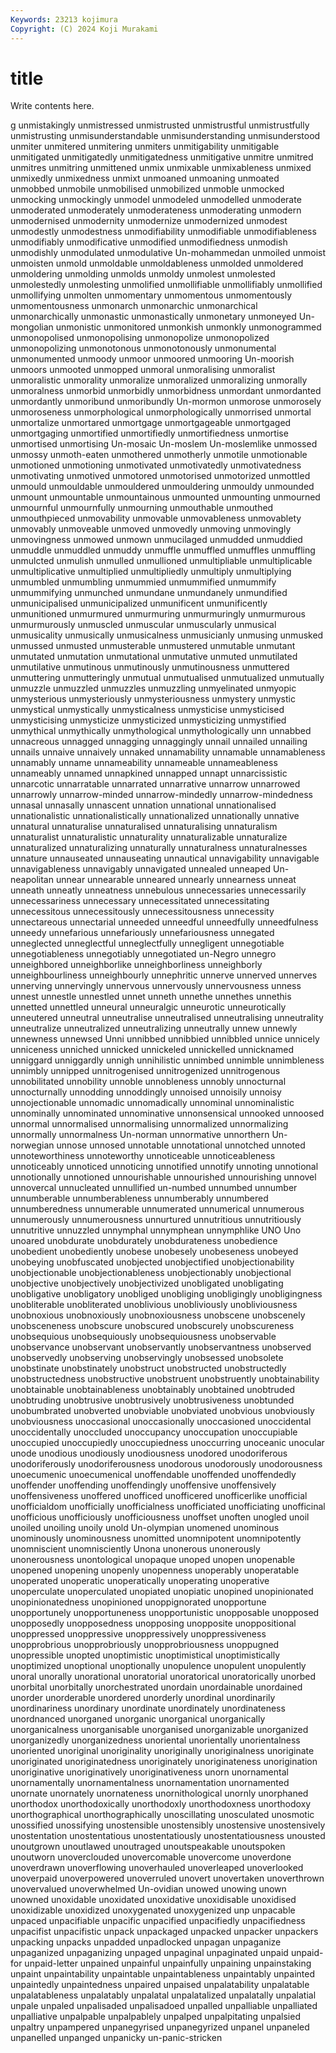 ```yaml
---
Keywords: 23213 kojimura
Copyright: (C) 2024 Koji Murakami
---
```


# title

Write contents here.



g unmistakingly unmistressed unmistrusted unmistrustful unmistrustfully unmistrusting unmisunderstandable
unmisunderstanding unmisunderstood unmiter unmitered unmitering unmiters unmitigability unmitigable unmitigated unmitigatedly
unmitigatedness unmitigative unmitre unmitred unmitres unmitring unmittened unmix unmixable unmixableness
unmixed unmixedly unmixedness unmixt unmoaned unmoaning unmoated unmobbed unmobile unmobilised
unmobilized unmoble unmocked unmocking unmockingly unmodel unmodeled unmodelled unmoderate unmoderated
unmoderately unmoderateness unmoderating unmodern unmodernised unmodernity unmodernize unmodernized unmodest unmodestly
unmodestness unmodifiability unmodifiable unmodifiableness unmodifiably unmodificative unmodified unmodifiedness unmodish unmodishly
unmodulated unmodulative Un-mohammedan unmoiled unmoist unmoisten unmold unmoldable unmoldableness unmolded
unmoldered unmoldering unmolding unmolds unmoldy unmolest unmolested unmolestedly unmolesting unmolified
unmollifiable unmollifiably unmollified unmollifying unmolten unmomentary unmomentous unmomentously unmomentousness unmonarch
unmonarchic unmonarchical unmonarchically unmonastic unmonastically unmonetary unmoneyed Un-mongolian unmonistic unmonitored
unmonkish unmonkly unmonogrammed unmonopolised unmonopolising unmonopolize unmonopolized unmonopolizing unmonotonous unmonotonously
unmonumental unmonumented unmoody unmoor unmoored unmooring Un-moorish unmoors unmooted unmopped
unmoral unmoralising unmoralist unmoralistic unmorality unmoralize unmoralized unmoralizing unmorally unmoralness
unmorbid unmorbidly unmorbidness unmordant unmordanted unmordantly unmoribund unmoribundly Un-mormon unmorose
unmorosely unmoroseness unmorphological unmorphologically unmorrised unmortal unmortalize unmortared unmortgage unmortgageable
unmortgaged unmortgaging unmortified unmortifiedly unmortifiedness unmortise unmortised unmortising Un-mosaic Un-moslem
Un-moslemlike unmossed unmossy unmoth-eaten unmothered unmotherly unmotile unmotionable unmotioned unmotioning
unmotivated unmotivatedly unmotivatedness unmotivating unmotived unmotored unmotorised unmotorized unmottled unmould
unmouldable unmouldered unmouldering unmouldy unmounded unmount unmountable unmountainous unmounted unmounting
unmourned unmournful unmournfully unmourning unmouthable unmouthed unmouthpieced unmovability unmovable unmovableness
unmovablety unmovably unmoveable unmoved unmovedly unmoving unmovingly unmovingness unmowed unmown
unmucilaged unmudded unmuddied unmuddle unmuddled unmuddy unmuffle unmuffled unmuffles unmuffling
unmulcted unmulish unmulled unmullioned unmultipliable unmultiplicable unmultiplicative unmultiplied unmultipliedly unmultiply
unmultiplying unmumbled unmumbling unmummied unmummified unmummify unmummifying unmunched unmundane unmundanely
unmundified unmunicipalised unmunicipalized unmunificent unmunificently unmunitioned unmurmured unmurmuring unmurmuringly unmurmurous
unmurmurously unmuscled unmuscular unmuscularly unmusical unmusicality unmusically unmusicalness unmusicianly unmusing
unmusked unmussed unmusted unmusterable unmustered unmutable unmutant unmutated unmutation unmutational
unmutative unmuted unmutilated unmutilative unmutinous unmutinously unmutinousness unmuttered unmuttering unmutteringly
unmutual unmutualised unmutualized unmutually unmuzzle unmuzzled unmuzzles unmuzzling unmyelinated unmyopic
unmysterious unmysteriously unmysteriousness unmystery unmystic unmystical unmystically unmysticalness unmysticise unmysticised
unmysticising unmysticize unmysticized unmysticizing unmystified unmythical unmythically unmythological unmythologically unn
unnabbed unnacreous unnagged unnagging unnaggingly unnail unnailed unnailing unnails unnaive
unnaively unnaked unnamability unnamable unnamableness unnamably unname unnameability unnameable unnameableness
unnameably unnamed unnapkined unnapped unnapt unnarcissistic unnarcotic unnarratable unnarrated unnarrative
unnarrow unnarrowed unnarrowly unnarrow-minded unnarrow-mindedly unnarrow-mindedness unnasal unnasally unnascent unnation
unnational unnationalised unnationalistic unnationalistically unnationalized unnationally unnative unnatural unnaturalise unnaturalised
unnaturalising unnaturalism unnaturalist unnaturalistic unnaturality unnaturalizable unnaturalize unnaturalized unnaturalizing unnaturally
unnaturalness unnaturalnesses unnature unnauseated unnauseating unnautical unnavigability unnavigable unnavigableness unnavigably
unnavigated unnealed unneaped Un-neapolitan unnear unnearable unneared unnearly unnearness unneat
unneath unneatly unneatness unnebulous unnecessaries unnecessarily unnecessariness unnecessary unnecessitated unnecessitating
unnecessitous unnecessitously unnecessitousness unnecessity unnectareous unnectarial unneeded unneedful unneedfully unneedfulness
unneedy unnefarious unnefariously unnefariousness unnegated unneglected unneglectful unneglectfully unnegligent unnegotiable
unnegotiableness unnegotiably unnegotiated un-Negro unnegro unneighbored unneighborlike unneighborliness unneighborly unneighbourliness
unneighbourly unnephritic unnerve unnerved unnerves unnerving unnervingly unnervous unnervously unnervousness
unness unnest unnestle unnestled unnet unneth unnethe unnethes unnethis unnetted
unnettled unneural unneuralgic unneurotic unneurotically unneutered unneutral unneutralise unneutralised unneutralising
unneutrality unneutralize unneutralized unneutralizing unneutrally unnew unnewly unnewness unnewsed Unni
unnibbed unnibbied unnibbled unnice unnicely unniceness unniched unnicked unnickeled unnickelled
unnicknamed unniggard unniggardly unnigh unnihilistic unnimbed unnimble unnimbleness unnimbly unnipped
unnitrogenised unnitrogenized unnitrogenous unnobilitated unnobility unnoble unnobleness unnobly unnocturnal unnocturnally
unnodding unnoddingly unnoised unnoisily unnoisy unnojectionable unnomadic unnomadically unnominal unnominalistic
unnominally unnominated unnominative unnonsensical unnooked unnoosed unnormal unnormalised unnormalising unnormalized
unnormalizing unnormally unnormalness Un-norman unnormative unnorthern Un-norwegian unnose unnosed unnotable
unnotational unnotched unnoted unnoteworthiness unnoteworthy unnoticeable unnoticeableness unnoticeably unnoticed unnoticing
unnotified unnotify unnoting unnotional unnotionally unnotioned unnourishable unnourished unnourishing unnovel
unnovercal unnucleated unnullified un-numbed unnumbed unnumber unnumberable unnumberableness unnumberably unnumbered
unnumberedness unnumerable unnumerated unnumerical unnumerous unnumerously unnumerousness unnurtured unnutritious unnutritiously
unnutritive unnuzzled unnymphal unnymphean unnymphlike UNO Uno unoared unobdurate unobdurately
unobdurateness unobedience unobedient unobediently unobese unobesely unobeseness unobeyed unobeying unobfuscated
unobjected unobjectified unobjectionability unobjectionable unobjectionableness unobjectionably unobjectional unobjective unobjectively unobjectivized
unobligated unobligating unobligative unobligatory unobliged unobliging unobligingly unobligingness unobliterable unobliterated
unoblivious unobliviously unobliviousness unobnoxious unobnoxiously unobnoxiousness unobscene unobscenely unobsceneness unobscure
unobscured unobscurely unobscureness unobsequious unobsequiously unobsequiousness unobservable unobservance unobservant unobservantly
unobservantness unobserved unobservedly unobserving unobservingly unobsessed unobsolete unobstinate unobstinately unobstruct
unobstructed unobstructedly unobstructedness unobstructive unobstruent unobstruently unobtainability unobtainable unobtainableness unobtainably
unobtained unobtruded unobtruding unobtrusive unobtrusively unobtrusiveness unobtunded unobumbrated unobverted unobviable
unobviated unobvious unobviously unobviousness unoccasional unoccasionally unoccasioned unoccidental unoccidentally unoccluded
unoccupancy unoccupation unoccupiable unoccupied unoccupiedly unoccupiedness unoccurring unoceanic unocular unode
unodious unodiously unodiousness unodored unodoriferous unodoriferously unodoriferousness unodorous unodorously unodorousness
unoecumenic unoecumenical unoffendable unoffended unoffendedly unoffender unoffending unoffendingly unoffensive unoffensively
unoffensiveness unoffered unofficed unofficered unofficerlike unofficial unofficialdom unofficially unofficialness unofficiated
unofficiating unofficinal unofficious unofficiously unofficiousness unoffset unoften unogled unoil unoiled
unoiling unoily unold Un-olympian unomened unominous unominously unominousness unomitted unomnipotent
unomnipotently unomniscient unomnisciently Unona unonerous unonerously unonerousness unontological unopaque unoped
unopen unopenable unopened unopening unopenly unopenness unoperably unoperatable unoperated unoperatic
unoperatically unoperating unoperative unoperculate unoperculated unopiated unopiatic unopined unopinionated unopinionatedness
unopinioned unoppignorated unopportune unopportunely unopportuneness unopportunistic unopposable unopposed unopposedly unopposedness
unopposing unopposite unoppositional unoppressed unoppressive unoppressively unoppressiveness unopprobrious unopprobriously unopprobriousness
unoppugned unopressible unopted unoptimistic unoptimistical unoptimistically unoptimized unoptional unoptionally unopulence
unopulent unopulently unoral unorally unorational unoratorial unoratorical unoratorically unorbed unorbital
unorbitally unorchestrated unordain unordainable unordained unorder unorderable unordered unorderly unordinal
unordinarily unordinariness unordinary unordinate unordinately unordinateness unordnanced unorganed unorganic unorganical
unorganically unorganicalness unorganisable unorganised unorganizable unorganized unorganizedly unorganizedness unoriental unorientally
unorientalness unoriented unoriginal unoriginality unoriginally unoriginalness unoriginate unoriginated unoriginatedness unoriginately
unoriginateness unorigination unoriginative unoriginatively unoriginativeness unorn unornamental unornamentally unornamentalness unornamentation
unornamented unornate unornately unornateness unornithological unornly unorphaned unorthodox unorthodoxically unorthodoxly
unorthodoxness unorthodoxy unorthographical unorthographically unoscillating unosculated unosmotic unossified unossifying unostensible
unostensibly unostensive unostensively unostentation unostentatious unostentatiously unostentatiousness unousted unoutgrown unoutlawed
unoutraged unoutspeakable unoutspoken unoutworn unoverclouded unovercomable unovercome unoverdone unoverdrawn unoverflowing
unoverhauled unoverleaped unoverlooked unoverpaid unoverpowered unoverruled unovert unovertaken unoverthrown unovervalued
unoverwhelmed Un-ovidian unowed unowing unown unowned unoxidable unoxidated unoxidative unoxidisable
unoxidised unoxidizable unoxidized unoxygenated unoxygenized unp unpacable unpaced unpacifiable unpacific
unpacified unpacifiedly unpacifiedness unpacifist unpacifistic unpack unpackaged unpacked unpacker unpackers
unpacking unpacks unpadded unpadlocked unpagan unpaganize unpaganized unpaganizing unpaged unpaginal
unpaginated unpaid unpaid-for unpaid-letter unpained unpainful unpainfully unpaining unpainstaking unpaint
unpaintability unpaintable unpaintableness unpaintably unpainted unpaintedly unpaintedness unpaired unpaised unpalatability
unpalatable unpalatableness unpalatably unpalatal unpalatalized unpalatally unpalatial unpale unpaled unpalisaded
unpalisadoed unpalled unpalliable unpalliated unpalliative unpalpable unpalpablely unpalped unpalpitating unpalsied
unpaltry unpampered unpanegyrised unpanegyrized unpanel unpaneled unpanelled unpanged unpanicky un-panic-stricken
